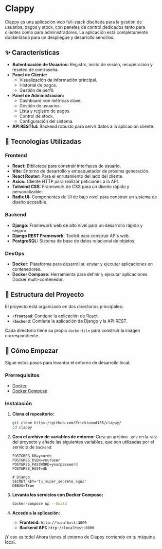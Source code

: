 # Clappy

Clappy es una aplicación web full-stack diseñada para la gestión de usuarios, pagos y stock, con paneles de control dedicados tanto para clientes como para administradores. La aplicación está completamente dockerizada para un despliegue y desarrollo sencillos.

## ✨ Características

- **Autenticación de Usuarios:** Registro, inicio de sesión, recuperación y reseteo de contraseña.
- **Panel de Cliente:**
  - Visualización de información principal.
  - Historial de pagos.
  - Gestión de perfil.
- **Panel de Administración:**
  - Dashboard con métricas clave.
  - Gestión de usuarios.
  - Lista y registro de pagos.
  - Control de stock.
  - Configuración del sistema.
- **API RESTful:** Backend robusto para servir datos a la aplicación cliente.

## 🚀 Tecnologías Utilizadas

### Frontend
- **React:** Biblioteca para construir interfaces de usuario.
- **Vite:** Entorno de desarrollo y empaquetador de próxima generación.
- **React Router:** Para el enrutamiento del lado del cliente.
- **Axios:** Cliente HTTP para realizar peticiones a la API.
- **Tailwind CSS:** Framework de CSS para un diseño rápido y personalizable.
- **Radix UI:** Componentes de UI de bajo nivel para construir un sistema de diseño accesible.

### Backend
- **Django:** Framework web de alto nivel para un desarrollo rápido y seguro.
- **Django REST Framework:** Toolkit para construir APIs web.
- **PostgreSQL:** Sistema de base de datos relacional de objetos.

### DevOps
- **Docker:** Plataforma para desarrollar, enviar y ejecutar aplicaciones en contenedores.
- **Docker Compose:** Herramienta para definir y ejecutar aplicaciones Docker multi-contenedor.

## 📂 Estructura del Proyecto

El proyecto está organizado en dos directorios principales:

- **`/frontend`**: Contiene la aplicación de React.
- **`/backend`**: Contiene la aplicación de Django y la API REST.

Cada directorio tiene su propio `dockerfile` para construir la imagen correspondiente.

## 🏁 Cómo Empezar

Sigue estos pasos para levantar el entorno de desarrollo local.

### Prerrequisitos

- [Docker](https://www.docker.com/get-started)
- [Docker Compose](https://docs.docker.com/compose/install/)

### Instalación

1.  **Clona el repositorio:**
    ```bash
    git clone https://github.com/Ericksonxd165/clappy/
    cd clappy
    ```

2.  **Crea el archivo de variables de entorno:**
    Crea un archivo `.env` en la raíz del proyecto y añade las siguientes variables, que son utilizadas por el servicio de `backend`:
    ```env
    POSTGRES_DB=yourdb
    POSTGRES_USER=youruser
    POSTGRES_PASSWORD=yourpassword
    POSTGRES_HOST=db
    
    # Django
    SECRET_KEY='tu_super_secreto_aqui'
    DEBUG=True
    ```

3.  **Levanta los servicios con Docker Compose:**
    ```bash
    docker-compose up --build
    ```

4.  **Accede a la aplicación:**
    - **Frontend:** `http://localhost:3000`
    - **Backend API:** `http://localhost:8000`

¡Y eso es todo! Ahora tienes el entorno de Clappy corriendo en tu máquina local.
